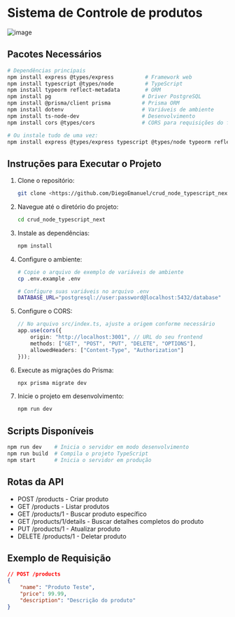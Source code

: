 ﻿# Sistema de Controle de produtos 
 ![image](https://github.com/user-attachments/assets/7686d14b-2b9a-4e41-8ec1-58a3fb8b194a)


## Pacotes Necessários
```bash
# Dependências principais
npm install express @types/express          # Framework web
npm install typescript @types/node          # TypeScript
npm install typeorm reflect-metadata        # ORM
npm install pg                             # Driver PostgreSQL
npm install @prisma/client prisma          # Prisma ORM
npm install dotenv                         # Variáveis de ambiente
npm install ts-node-dev                    # Desenvolvimento
npm install cors @types/cors               # CORS para requisições do frontend

# Ou instale tudo de uma vez:
npm install express @types/express typescript @types/node typeorm reflect-metadata pg @prisma/client prisma dotenv ts-node-dev cors @types/cors
```

## Instruções para Executar o Projeto
1. Clone o repositório:
   ```bash
   git clone <https://github.com/DiegoEmanuel/crud_node_typescript_next>
   ```
2. Navegue até o diretório do projeto:
   ```bash
   cd crud_node_typescript_next
   ```
3. Instale as dependências:
   ```bash
   npm install
   ```
4. Configure o ambiente:
   ```bash
   # Copie o arquivo de exemplo de variáveis de ambiente
   cp .env.example .env
   
   # Configure suas variáveis no arquivo .env
   DATABASE_URL="postgresql://user:password@localhost:5432/database"
   ```
5. Configure o CORS:
   ```typescript
   // No arquivo src/index.ts, ajuste a origem conforme necessário
   app.use(cors({
       origin: "http://localhost:3001", // URL do seu frontend
       methods: ["GET", "POST", "PUT", "DELETE", "OPTIONS"],
       allowedHeaders: ["Content-Type", "Authorization"]
   }));
   ```
6. Execute as migrações do Prisma:
   ```bash
   npx prisma migrate dev
   ```
7. Inicie o projeto em desenvolvimento:
   ```bash
   npm run dev
   ```

## Scripts Disponíveis
```bash
npm run dev    # Inicia o servidor em modo desenvolvimento
npm run build  # Compila o projeto TypeScript
npm start      # Inicia o servidor em produção
```

## Rotas da API
- POST /products   - Criar produto
- GET /products    - Listar produtos
- GET /products/1  - Buscar produto específico
- GET /products/1/details  - Buscar detalhes completos do produto
- PUT /products/1  - Atualizar produto
- DELETE /products/1 - Deletar produto

## Exemplo de Requisição
```json
// POST /products
{
    "name": "Produto Teste",
    "price": 99.99,
    "description": "Descrição do produto"
}
```
